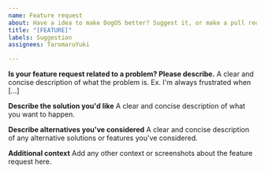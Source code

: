 ```yaml
---
name: Feature request
about: Have a idea to make DogOS better? Suggest it, or make a pull request!
title: "[FEATURE]"
labels: Suggestion
assignees: TaromaruYuki

---
```


**Is your feature request related to a problem? Please describe.**
A clear and concise description of what the problem is. Ex. I'm always frustrated when [...]

**Describe the solution you'd like**
A clear and concise description of what you want to happen.

**Describe alternatives you've considered**
A clear and concise description of any alternative solutions or features you've considered.

**Additional context**
Add any other context or screenshots about the feature request here.

